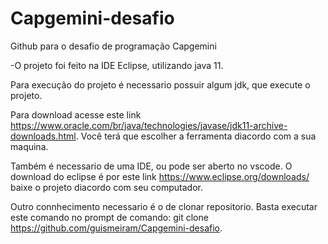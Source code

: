 # Capgemini-desafio
Github para o desafio de programação Capgemini

-O projeto foi feito na IDE Eclipse, utilizando java 11.

Para execução do projeto é necessario possuir algum jdk, que execute o projeto.

Para download acesse este link https://www.oracle.com/br/java/technologies/javase/jdk11-archive-downloads.html. Você terá que escolher a ferramenta diacordo com a sua maquina.

Também é necessario de uma IDE, ou pode ser aberto no vscode.
O download do eclipse é por este link https://www.eclipse.org/downloads/ baixe o projeto diacordo com seu computador.

Outro connhecimento necessario é o de clonar repositorio. 
Basta executar este comando no prompt de comando:
git clone https://github.com/guismeiram/Capgemini-desafio.


  
